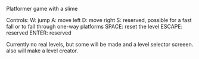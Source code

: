 Platformer game with a slime

Controls:
W: jump
A: move left
D: move right
S: reserved, possible for a fast fall or to fall through one-way platforms
SPACE: reset the level
ESCAPE: reserved
ENTER: reserved

Currently no real levels, but some will be made and a level selector screeen. also will make a level creator.
